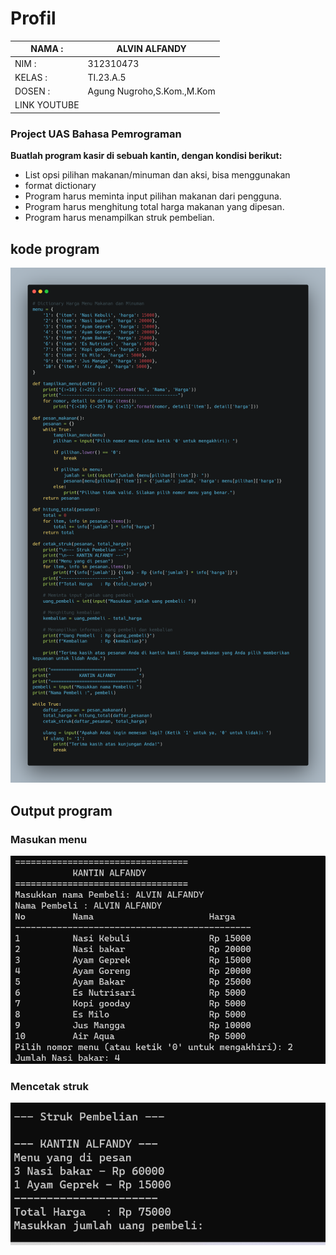 # Profil

| NAMA  :| ALVIN ALFANDY |
| --- | --- |
| NIM   :| 312310473 |
| KELAS :| TI.23.A.5 |
| DOSEN :| Agung Nugroho,S.Kom.,M.Kom |
| LINK YOUTUBE |                     |

### Project UAS Bahasa Pemrograman

**Buatlah program kasir di sebuah kantin, dengan kondisi berikut:**
- List opsi pilihan makanan/minuman dan aksi, bisa menggunakan
- format dictionary
- Program harus meminta input pilihan makanan dari pengguna.
- Program harus menghitung total harga makanan yang dipesan.
- Program harus menampilkan struk pembelian.

## kode program 
![Alt text](gambar/image.png)

## Output program

### Masukan menu
![Alt text](gambar/image-1.png)

### Mencetak struk
![Alt text](gambar/image-2.png)
 
